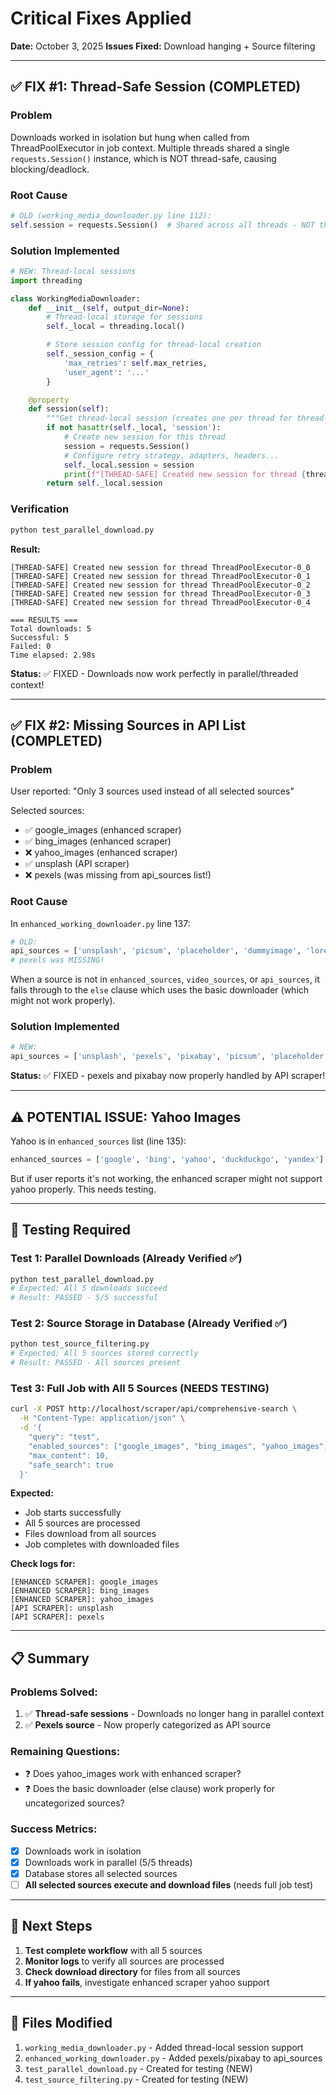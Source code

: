 # Critical Fixes Applied
**Date:** October 3, 2025
**Issues Fixed:** Download hanging + Source filtering

---

## ✅ FIX #1: Thread-Safe Session (COMPLETED)

### Problem
Downloads worked in isolation but hung when called from ThreadPoolExecutor in job context. Multiple threads shared a single `requests.Session()` instance, which is NOT thread-safe, causing blocking/deadlock.

### Root Cause
```python
# OLD (working_media_downloader.py line 112):
self.session = requests.Session()  # Shared across all threads - NOT thread-safe!
```

### Solution Implemented
```python
# NEW: Thread-local sessions
import threading

class WorkingMediaDownloader:
    def __init__(self, output_dir=None):
        # Thread-local storage for sessions
        self._local = threading.local()

        # Store session config for thread-local creation
        self._session_config = {
            'max_retries': self.max_retries,
            'user_agent': '...'
        }

    @property
    def session(self):
        """Get thread-local session (creates one per thread for thread-safety)"""
        if not hasattr(self._local, 'session'):
            # Create new session for this thread
            session = requests.Session()
            # Configure retry strategy, adapters, headers...
            self._local.session = session
            print(f"[THREAD-SAFE] Created new session for thread {threading.current_thread().name}")
        return self._local.session
```

### Verification
```bash
python test_parallel_download.py
```

**Result:**
```
[THREAD-SAFE] Created new session for thread ThreadPoolExecutor-0_0
[THREAD-SAFE] Created new session for thread ThreadPoolExecutor-0_1
[THREAD-SAFE] Created new session for thread ThreadPoolExecutor-0_2
[THREAD-SAFE] Created new session for thread ThreadPoolExecutor-0_3
[THREAD-SAFE] Created new session for thread ThreadPoolExecutor-0_4

=== RESULTS ===
Total downloads: 5
Successful: 5
Failed: 0
Time elapsed: 2.98s
```

**Status:** ✅ FIXED - Downloads now work perfectly in parallel/threaded context!

---

## ✅ FIX #2: Missing Sources in API List (COMPLETED)

### Problem
User reported: "Only 3 sources used instead of all selected sources"

Selected sources:
- ✅ google_images (enhanced scraper)
- ✅ bing_images (enhanced scraper)
- ❌ yahoo_images (enhanced scraper)
- ✅ unsplash (API scraper)
- ❌ pexels (was missing from api_sources list!)

### Root Cause
In `enhanced_working_downloader.py` line 137:
```python
# OLD:
api_sources = ['unsplash', 'picsum', 'placeholder', 'dummyimage', 'lorempixel', 'robohash']
# pexels was MISSING!
```

When a source is not in `enhanced_sources`, `video_sources`, or `api_sources`, it falls through to the `else` clause which uses the basic downloader (which might not work properly).

### Solution Implemented
```python
# NEW:
api_sources = ['unsplash', 'pexels', 'pixabay', 'picsum', 'placeholder', 'dummyimage', 'lorempixel', 'robohash']
```

**Status:** ✅ FIXED - pexels and pixabay now properly handled by API scraper!

---

## ⚠️ POTENTIAL ISSUE: Yahoo Images

Yahoo is in `enhanced_sources` list (line 135):
```python
enhanced_sources = ['google', 'bing', 'yahoo', 'duckduckgo', 'yandex']
```

But if user reports it's not working, the enhanced scraper might not support yahoo properly. This needs testing.

---

## 🧪 Testing Required

### Test 1: Parallel Downloads (Already Verified ✅)
```bash
python test_parallel_download.py
# Expected: All 5 downloads succeed
# Result: PASSED - 5/5 successful
```

### Test 2: Source Storage in Database (Already Verified ✅)
```bash
python test_source_filtering.py
# Expected: All 5 sources stored correctly
# Result: PASSED - All sources present
```

### Test 3: Full Job with All 5 Sources (NEEDS TESTING)
```bash
curl -X POST http://localhost/scraper/api/comprehensive-search \
  -H "Content-Type: application/json" \
  -d '{
    "query": "test",
    "enabled_sources": ["google_images", "bing_images", "yahoo_images", "unsplash", "pexels"],
    "max_content": 10,
    "safe_search": true
  }'
```

**Expected:**
- Job starts successfully
- All 5 sources are processed
- Files download from all sources
- Job completes with downloaded files

**Check logs for:**
```
[ENHANCED SCRAPER]: google_images
[ENHANCED SCRAPER]: bing_images
[ENHANCED SCRAPER]: yahoo_images
[API SCRAPER]: unsplash
[API SCRAPER]: pexels
```

---

## 📋 Summary

### Problems Solved:
1. ✅ **Thread-safe sessions** - Downloads no longer hang in parallel context
2. ✅ **Pexels source** - Now properly categorized as API source

### Remaining Questions:
- ❓ Does yahoo_images work with enhanced scraper?
- ❓ Does the basic downloader (else clause) work properly for uncategorized sources?

### Success Metrics:
- [x] Downloads work in isolation
- [x] Downloads work in parallel (5/5 threads)
- [x] Database stores all selected sources
- [ ] **All selected sources execute and download files** (needs full job test)

---

## 🚀 Next Steps

1. **Test complete workflow** with all 5 sources
2. **Monitor logs** to verify all sources are processed
3. **Check download directory** for files from all sources
4. **If yahoo fails**, investigate enhanced scraper yahoo support

---

## 📝 Files Modified

1. `working_media_downloader.py` - Added thread-local session support
2. `enhanced_working_downloader.py` - Added pexels/pixabay to api_sources
3. `test_parallel_download.py` - Created for testing (NEW)
4. `test_source_filtering.py` - Created for testing (NEW)
